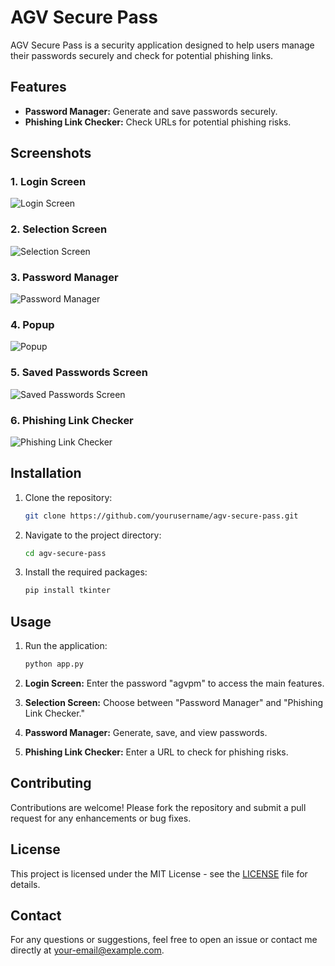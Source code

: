 # AGV Secure Pass

AGV Secure Pass is a security application designed to help users manage their passwords securely and check for potential phishing links.

## Features
- **Password Manager:** Generate and save passwords securely.
- **Phishing Link Checker:** Check URLs for potential phishing risks.

## Screenshots

### 1. Login Screen
![Login Screen](Loginscreen.png)

### 2. Selection Screen
![Selection Screen](SelectionScreen.png)

### 3. Password Manager
![Password Manager](Passwordmanager.png)

### 4. Popup
![Popup](Popup.png)

### 5. Saved Passwords Screen
![Saved Passwords Screen](SavedPasswordsScreen.png)

### 6. Phishing Link Checker
![Phishing Link Checker](PhishingLinkChecker.png)

## Installation

1. Clone the repository:
    ```bash
    git clone https://github.com/yourusername/agv-secure-pass.git
    ```
2. Navigate to the project directory:
    ```bash
    cd agv-secure-pass
    ```
3. Install the required packages:
    ```bash
    pip install tkinter
    ```

## Usage

1. Run the application:
    ```bash
    python app.py
    ```

2. **Login Screen:** Enter the password "agvpm" to access the main features.
3. **Selection Screen:** Choose between "Password Manager" and "Phishing Link Checker."
4. **Password Manager:** Generate, save, and view passwords.
5. **Phishing Link Checker:** Enter a URL to check for phishing risks.

## Contributing

Contributions are welcome! Please fork the repository and submit a pull request for any enhancements or bug fixes.

## License

This project is licensed under the MIT License - see the [LICENSE](LICENSE) file for details.

## Contact

For any questions or suggestions, feel free to open an issue or contact me directly at your-email@example.com.
